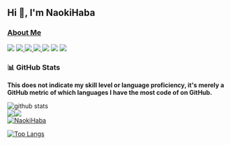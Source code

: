 ## Hi 👋, I'm NaokiHaba

### [About Me](https://lapras.com/public/YOUQXSS)


[ ![](https://komarev.com/ghpvc/?username=NaokiHaba)](https://github.com/NaokiHaba/NaokiHaba/)
[![](https://img.shields.io/github/followers/NaokiHaba?label=follow&logo=github&style=flat)
](https://github.com/NaokiHaba)
[![](https://qiita-badge.apiapi.app/s/NaokiHaba/posts.svg)
](http://qiita.com/NaokiHaba)
[![](https://qiita-badge.apiapi.app/s/NaokiHaba/contributions.svg)
](http://qiita.com/NaokiHaba)
[![](https://zenn.badge.nikaera.com/s/naonao70/articles?style=plastic)](https://zenn.dev/naonao70/articles)
[![](https://zenn.badge.nikaera.com/s/naonao70/likes?style=plastic)](https://zenn.dev/naonao70)
[![](https://img.shields.io/twitter/follow/NaokiHaba?style=social)](https://twitter.com/NaokiHaba)


### 📊 GitHub Stats

**This does not indicate my skill level or language proficiency, it's merely a GitHub metric of which languages I have
the most code of on GitHub.**

<div>
  <img src="http://github-profile-summary-cards.vercel.app/api/cards/profile-details?username=NaokiHaba&theme=onedark" alt="github stats">
</div>
<div style="display: flex;">
  <span>
    <img src="http://github-profile-summary-cards.vercel.app/api/cards/repos-per-language?username=NaokiHaba&theme=onedark">
  </span>
  <span>
    <img src="http://github-profile-summary-cards.vercel.app/api/cards/most-commit-language?username=NaokiHaba&theme=onedark">
  </span>
</div>
<div>
    <a href="https://github.com/ryo-ma/github-profile-trophy"><img src="https://github-profile-trophy.vercel.app/?username=NaokiHaba&theme=onedark" alt="NaokiHaba" />
    </a>
</div>

[![Top Langs](https://github-readme-stats.vercel.app/api/top-langs/?username=NaokiHaba)](https://github.com/anuraghazra/github-readme-stats)

